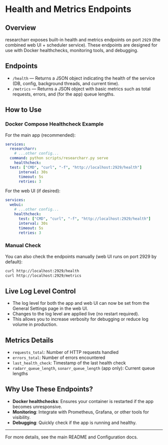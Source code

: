 # Health and Metrics Endpoints

## Overview

researcharr exposes built-in health and metrics endpoints on port `2929` (the combined web UI + scheduler service). These endpoints are designed for use with Docker healthchecks, monitoring tools, and debugging.

## Endpoints

- `/health` — Returns a JSON object indicating the health of the service (DB, config, background threads, and current time).
- `/metrics` — Returns a JSON object with basic metrics such as total requests, errors, and (for the app) queue lengths.

## How to Use

### Docker Compose Healthcheck Example

For the main app (recommended):

```yaml
services:
  researcharr:
    # ...other config...
  command: python scripts/researcharr.py serve
    healthcheck:
  test: ["CMD", "curl", "-f", "http://localhost:2929/health"]
      interval: 30s
      timeout: 5s
      retries: 3
```

For the web UI (if desired):

```yaml
services:
  webui:
    # ...other config...
    healthcheck:
      test: ["CMD", "curl", "-f", "http://localhost:2929/health"]
      interval: 30s
      timeout: 5s
      retries: 3
```

### Manual Check

You can also check the endpoints manually (web UI runs on port 2929 by default):

```bash
curl http://localhost:2929/health
curl http://localhost:2929/metrics
```

## Live Log Level Control

- The log level for both the app and web UI can now be set from the General Settings page in the web UI.
- Changes to the log level are applied live (no restart required).
- This allows you to increase verbosity for debugging or reduce log volume in production.

## Metrics Details

- `requests_total`: Number of HTTP requests handled
- `errors_total`: Number of errors encountered
- `last_health_check`: Timestamp of the last health check
- `radarr_queue_length`, `sonarr_queue_length` (app only): Current queue lengths

## Why Use These Endpoints?

- **Docker healthchecks**: Ensures your container is restarted if the app becomes unresponsive.
- **Monitoring**: Integrate with Prometheus, Grafana, or other tools for visibility.
- **Debugging**: Quickly check if the app is running and healthy.

---

For more details, see the main README and Configuration docs.
